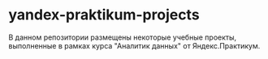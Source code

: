 # yandex-praktikum-projects
В данном репозитории размещены некоторые учебные проекты, выполненные в рамках курса "Аналитик данных" от Яндекс.Практикум. 
